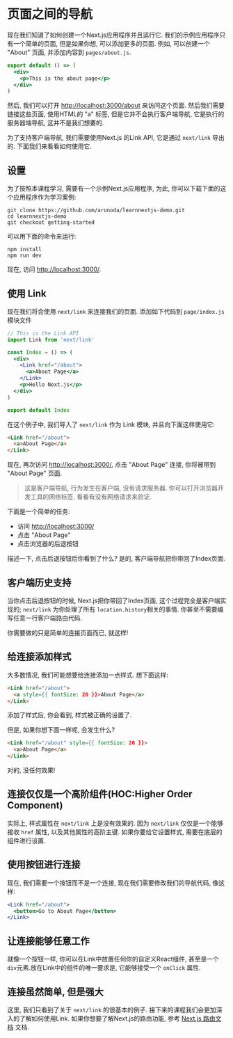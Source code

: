 # 页面之间的导航

现在我们知道了如何创建一个Next.js应用程序并且运行它. 我们的示例应用程序只有一个简单的页面, 但是如果你想, 可以添加更多的页面. 例如, 可以创建一个 "About" 页面, 并添加内容到 `pages/about.js`.

```jsx
export default () => (
  <div>
    <p>This is the about page</p>
  </div>
)
```

然后, 我们可以打开 [http://localhost:3000/about](http://localhost:3000/about) 来访问这个页面. 然后我们需要链接这些页面, 使用HTML的 "a" 标签, 但是它并不会执行客户端导航, 它是执行的服务器端导航, 这并不是我们想要的.

为了支持客户端导航, 我们需要使用Next.js 的Link API, 它是通过 `next/link` 导出的. 下面我们来看看如何使用它.

## 设置

为了按照本课程学习, 需要有一个示例Next.js应用程序, 为此, 你可以下载下面的这个应用程序作为学习案例:

```shell
git clone https://github.com/arunoda/learnnextjs-demo.git
cd learnnextjs-demo
git checkout getting-started
```

可以用下面的命令来运行:

```shell
npm install
npm run dev
```

现在, 访问 [http://localhost:3000/](http://localhost:3000/).

## 使用 Link

现在我们将会使用 `next/link` 来连接我们的页面. 添加如下代码到 `page/index.js` 模块文件

```jsx
// This is the Link API
import Link from 'next/link'

const Index = () => (
  <div>
    <Link href="/about">
      <a>About Page</a>
    </Link>
    <p>Hello Next.js</p>
  </div>
)

export default Index
```

在这个例子中, 我们导入了 `next/link` 作为 Link 模块, 并且向下面这样使用它:

```html
<Link href="/about">
  <a>About Page</a>
</Link>
```

现在, 再次访问 [http://localhost:3000/](http://localhost:3000/), 点击 "About Page" 连接, 你将被带到 "About Page" 页面.

> 这是客户端导航, 行为发生在客户端, 没有请求服务器. 你可以打开浏览器开发工具的网络标签, 看看有没有网络请求来验证.

下面是一个简单的任务:

- 访问 [http://localhost:3000/](http://localhost:3000/)
- 点击 "About Page"
- 点击浏览器的后退按钮

描述一下, 点击后退按钮后你看到了什么? 是的, 客户端导航把你带回了Index页面.

## 客户端历史支持

当你点击后退按钮的时候, Next.js把你带回了Index页面, 这个过程完全是客户端实现的; `next/link` 为你处理了所有 `location.history`相关的事情. 你甚至不需要编写任意一行客户端路由代码.

你需要做的只是简单的连接页面而已, 就这样!

## 给连接添加样式

大多数情况, 我们可能想要给连接添加一点样式. 想下面这样:

```html
<Link href="/about">
  <a style={{ fontSize: 20 }}>About Page</a>
</Link>
```

添加了样式后, 你会看到, 样式被正确的设置了.

但是, 如果你想下面一样呢, 会发生什么?

```html
<Link href="/about" style={{ fontSize: 20 }}>
  <a>About Page</a>
</Link>
```

对的, 没任何效果!

## 连接仅仅是一个高阶组件(HOC:Higher Order Component)

实际上, 样式属性在 `next/link` 上是没有效果的. 因为 `next/link` 仅仅是一个能够接收 `href` 属性, 以及其他属性的高阶主键. 如果你要给它设置样式, 需要在底层的组件进行设置.

## 使用按钮进行连接

现在, 我们需要一个按钮而不是一个连接, 现在我们需要修改我们的导航代码, 像这样:

```jsx
<Link href="/about">
  <button>Go to About Page</button>
</Link>
```

## 让连接能够任意工作

就像一个按钮一样, 你可以在Link中放置任何你的自定义React组件, 甚至是一个`div`元素.放在Link中的组件的唯一要求是, 它能够接受一个 `onClick` 属性.

## 连接虽然简单, 但是强大

这里, 我们只看到了关于 `next/link` 的很基本的例子. 接下来的课程我们会更加深入的了解如何使用Link. 如果你想要了解Next.js的路由功能, 参考 [Next.js 路由文档](https://github.com/zeit/next.js#routing) 文档.
